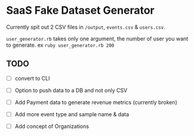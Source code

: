 # SaaS Fake Dataset Generator

Currently spit out 2 CSV files in `/output`, `events.csv` & `users.csv`. 

`user_generator.rb` takes only one argument, the number of user you want to generate. ex `ruby user_generator.rb 200`



## TODO 

- [ ] convert to CLI
- [ ] Option to push data to a DB and not only CSV
- [ ] Add Payment data to generate revenue metrics (currently broken)
- [ ] Add more event type and sample name & data
- [ ] Add concept of Organizations


